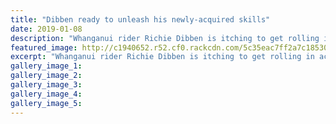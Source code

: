 ```yaml
---
title: "Dibben ready to unleash his newly-acquired skills"
date: 2019-01-08
description: "Whanganui rider Richie Dibben is itching to get rolling in actual race time..."
featured_image: http://c1940652.r52.cf0.rackcdn.com/5c35eac7ff2a7c185300042f/Richie-Dibben-8-jan-2019.jpg
excerpt: "Whanganui rider Richie Dibben is itching to get rolling in actual race time."
gallery_image_1: 
gallery_image_2: 
gallery_image_3: 
gallery_image_4: 
gallery_image_5: 
---
```

